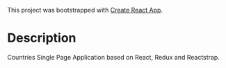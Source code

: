 This project was bootstrapped with [Create React App](https://github.com/facebookincubator/create-react-app).

# Description
Countries Single Page Application based on React, Redux and Reactstrap.
